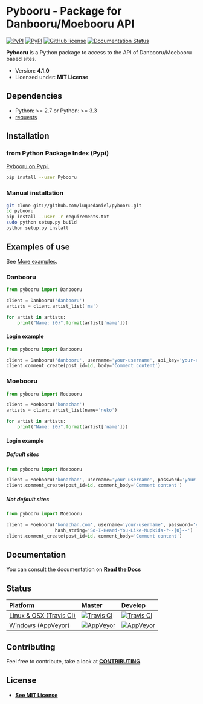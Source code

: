 # Pybooru - Package for Danbooru/Moebooru API
[![PyPI](https://img.shields.io/pypi/v/Pybooru.svg?style=flat-square)](https://pypi.python.org/pypi/Pybooru/)
[![PyPI](https://img.shields.io/pypi/status/Pybooru.svg?style=flat-square)](https://pypi.python.org/pypi/Pybooru/)
[![GitHub license](https://img.shields.io/badge/license-MIT-blue.svg?style=flat-square)](https://raw.githubusercontent.com/LuqueDaniel/pybooru/master/LICENSE)
[![Documentation Status](https://readthedocs.org/projects/pybooru/badge/?version=stable)](https://pybooru.readthedocs.io/en/stable/?badge=stable)

**Pybooru** is a Python package to access to the API of Danbooru/Moebooru based sites.

- Version: **4.1.0**
- Licensed under: **MIT License**

## Dependencies
- Python: >= 2.7 or Python: >= 3.3
- [requests](http://docs.python-requests.org/en/latest/)

## Installation
### from Python Package Index (Pypi)
[Pybooru on Pypi.](https://pypi.python.org/pypi/Pybooru/)

```bash
pip install --user Pybooru
```

### Manual installation
```bash
git clone git://github.com/luquedaniel/pybooru.git
cd pybooru
pip install --user -r requirements.txt
sudo python setup.py build
python setup.py install
```

## Examples of use
See [More examples](https://github.com/LuqueDaniel/pybooru/tree/master/examples).

### Danbooru
```python
from pybooru import Danbooru

client = Danbooru('danbooru')
artists = client.artist_list('ma')

for artist in artists:
    print("Name: {0}".format(artist['name']))
```

#### Login example
```python
from pybooru import Danbooru

client = Danbooru('danbooru', username='your-username', api_key='your-apikey')
client.comment_create(post_id=id, body='Comment content')
```

### Moebooru
```python
from pybooru import Moebooru

client = Moebooru('konachan')
artists = client.artist_list(name='neko')

for artist in artists:
    print("Name: {0}".format(artist['name']))
```

#### Login example
##### Default sites
```python
from pybooru import Moebooru

client = Moebooru('konachan', username='your-username', password='your-password')
client.comment_create(post_id=id, comment_body='Comment content')
```

##### Not default sites
```python
from pybooru import Moebooru

client = Moebooru('konachan.com', username='your-username', password='your-password',
                  hash_string='So-I-Heard-You-Like-Mupkids-?--{0}--')
client.comment_create(post_id=id, comment_body='Comment content')
```

## Documentation
You can consult the documentation on **[Read the Docs](https://pybooru.readthedocs.io/)**

## Status
| Platform       | Master         | Develop |
| :------------- | :------------- | :------- |
| [Linux & OSX (Travis CI)](https://travis-ci.org/LuqueDaniel/pybooru) | [![Travis CI](https://travis-ci.org/LuqueDaniel/pybooru.svg?branch=master)](https://travis-ci.org/LuqueDaniel/pybooru) | [![Travis CI](https://travis-ci.org/LuqueDaniel/pybooru.svg?branch=develop)](https://travis-ci.org/LuqueDaniel/pybooru) |
| [Windows (AppVeyor)](https://ci.appveyor.com/project/LuqueDaniel/pybooru) | [![AppVeyor](https://img.shields.io/appveyor/ci/luquedaniel/pybooru.svg)](https://ci.appveyor.com/project/LuqueDaniel/pybooru) | [![AppVeyor](https://img.shields.io/appveyor/ci/luquedaniel/pybooru/develop.svg)](https://ci.appveyor.com/project/LuqueDaniel/pybooru) |

## Contributing
Feel free to contribute, take a look at **[CONTRIBUTING](https://github.com/LuqueDaniel/pybooru/blob/master/CONTRIBUTING.md)**.

## License
- **[See MIT License](https://github.com/LuqueDaniel/pybooru/blob/master/LICENSE)**
